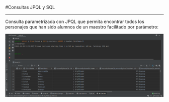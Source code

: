 #Consultas JPQL y SQL

---

Consulta parametrizada con JPQL que permita encontrar todos los personajes que han sido alumnos de un maestro facilitado por parámetro:
 
![Consulta1](img/Captura-JPSQL1.png)